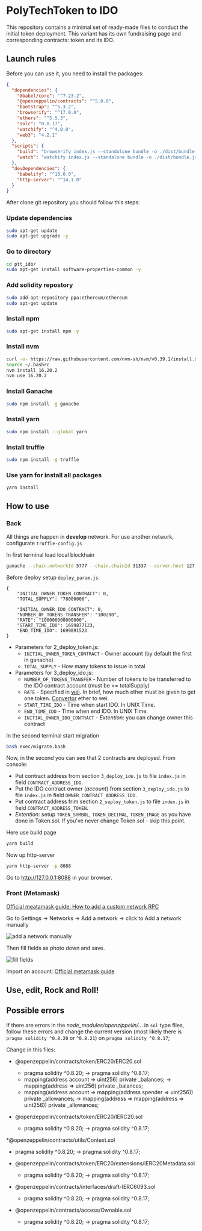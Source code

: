 # PolyTechToken to IDO
This repository contains a minimal set of ready-made files to conduct the initial token deployment. This variant has its own fundraising page and corresponding contracts: token and its IDO.

## Launch rules
Before you can use it, you need to install the packages:
```json 
{
  "dependencies": {
    "@babel/core": "^7.23.2",
    "@openzeppelin/contracts": "^5.0.0",
    "bootstrap": "^5.3.2",
    "browserify": "^17.0.0",
    "ethers": "^5.5.3",
    "solc": "0.8.17",
    "watchify": "^4.0.0",
    "web3": "4.2.1"
  },
  "scripts": {
    "build": "browserify index.js --standalone bundle -o ./dist/bundle.js",
    "watch": "watchify index.js --standalone bundle -o ./dist/bundle.js -v"
  },
  "devDependencies": {
    "babelify": "^10.0.0",
    "http-server": "^14.1.0"
  }
}
```

After clone git repository you should follow this steps:
### Update dependencies
```bash
sudo apt-get update
sudo apt-get upgrade -y
```
### Go to directory
```bash
cd ptt_ido/
sudo apt-get install software-properties-common -y
```
### Add solidity repostory 
```bash
sudo add-apt-repository ppa:ethereum/ethereum
sudo apt-get update
```
### Install npm
```bash
sudo apt-get install npm -y
```
### Install nvm
```bash
curl -o- https://raw.githubusercontent.com/nvm-sh/nvm/v0.39.1/install.sh | bash
source ~/.bashrc
nvm install 16.20.2
nvm use 16.20.2
```
### Install Ganache
```bash
sudo npm install -g ganache
```
### Install yarn
```bash
sudo npm install --global yarn
```
### Install truffle
```bash
sudo npm install -g truffle
```
### Use yarn for install all packages
```bash
yarn install 
```

## How to use
### Back 
All things are happen in __develop__ network. For use another network, configurate `truffle-config.js`

In first terminal load local blockhain
```bash
ganache --chain.networkId 5777 --chain.chainId 31337 --server.host 127.0.0.1
```

Before deploy setup `deploy_param.js`:
```
{
    "INITIAL_OWNER_TOKEN_CONTRACT": 0,
    "TOTAL_SUPPLY": "78000000",

    "INITIAL_OWNER_IDO_CONTRACT": 0,
    "NUMBER_OF_TOKENS_TRANSFER": "100200",
    "RATE": "100000000000000",
    "START_TIME_IDO": 1699877123,
    "END_TIME_IDO": 1699891523
}
```
* Parameters for 2_deploy_token.js:
    - `INITIAL_OWNER_TOKEN_CONTRACT` - Owner account (by default the first in ganache)
    - `TOTAL_SUPPLY` - How many tokens to issue in total
* Parameters for 3_deploy_ido.js:
    - `NUMBER_OF_TOKENS_TRANSFER` - Number of tokens to be transferred to the IDO contract account (must be <= totalSupply)
    - `RATE` - Specified in [wei](https://www.investopedia.com/terms/w/wei.asp). In brief, how much ether must be given to get one token. [Convertor](https://eth-converter.com/) ether to wei.
    - `START_TIME_IDO` - Time when start IDO. In UNIX Time.
    - `END_TIME_IDO` - Time when end IDO. In UNIX Time.
    - `INITIAL_OWNER_IDO_CONTRACT` - _Extention_: you can change owner this contract

In the second terminal start migration
```bash
bash exec/migrate.bash
```

Now, in the second you can see that 2 contracts are deployed. From console:
  - Put contract address from section `3_deploy_ido.js` to file `index.js` in field `CONTRACT_ADDRESS_IDO`.
  - Put the IDO contract owner (_account_) from section `3_deploy_ido.js` to file `index.js` in field `OWNER_CONTRACT_ADDRESS_IDO`.
  - Put contract address frim section `2_seploy_token.js` to file `index.js` in field `CONTRACT_ADDRESS_TOKEN`.
  - _Extention_: setup `TOKEN_SYMBOL`, `TOKEN_DECIMAL`, `TOKEN_IMAGE` as you have done in Token.sol. If you've never change Token.sol - skip this point.

Here use build page
```bash
yarn build
```
Now up http-server
```bash
yarn http-server -p 8088
```
Go to http://127.0.0.1:8088 in your browser.

### Front (Metamask)
[Official meatamask guide: How to add a custom network RPC](https://support.metamask.io/hc/en-us/articles/360043227612-How-to-add-a-custom-network-RPC)

Go to Settings -> Networks -> Add a network -> click to Add a network manually

![add a network manually](pic_doc/metamask_1.png)

Then fill fields as photo down and save.

![fill fields](pic_doc/metamask_config.png)

Import an account: [Official metamask guide](https://support.metamask.io/hc/en-us/articles/360015489331-How-to-import-an-Account)


## Use, edit, Rock and Roll!

## Possible errors
If there are errors in the _node_modules/openzippelin/.._. in `sol` type files, follow these errors and change the current version (most likely there is `pragma solidity ^0.8.20` or `^0.8.21`) on `pragma solidity ^0.8.17`;

Change in this files:
* @openzeppelin/contracts/token/ERC20/ERC20.sol
  * pragma solidity ^0.8.20; -> pragma solidity ^0.8.17;
  * mapping(address account => uint256) private _balances; -> mapping(address => uint256) private _balances;
  * mapping(address account => mapping(address spender => uint256)) private _allowances; -> mapping(address => mapping(address => uint256)) private _allowances;

* @openzeppelin/contracts/token/ERC20/IERC20.sol
  * pragma solidity ^0.8.20; -> pragma solidity ^0.8.17;

*@openzeppelin/contracts/utils/Context.sol
  * pragma solidity ^0.8.20; -> pragma solidity ^0.8.17;

* @openzeppelin/contracts/token/ERC20/extensions/IERC20Metadata.sol
  * pragma solidity ^0.8.20; -> pragma solidity ^0.8.17;

* @openzeppelin/contracts/interfaces/draft-IERC6093.sol
  * pragma solidity ^0.8.20; -> pragma solidity ^0.8.17;

* @openzeppelin/contracts/access/Ownable.sol
  * pragma solidity ^0.8.20; -> pragma solidity ^0.8.17;